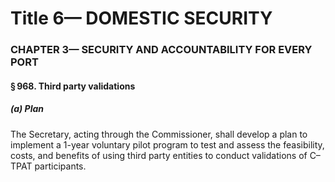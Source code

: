 
# Title 6— DOMESTIC SECURITY
### CHAPTER 3— SECURITY AND ACCOUNTABILITY FOR EVERY PORT
#### § 968. Third party validations
##### (a) Plan

The Secretary, acting through the Commissioner, shall develop a plan to implement a 1-year voluntary pilot program to test and assess the feasibility, costs, and benefits of using third party entities to conduct validations of C–TPAT participants.
